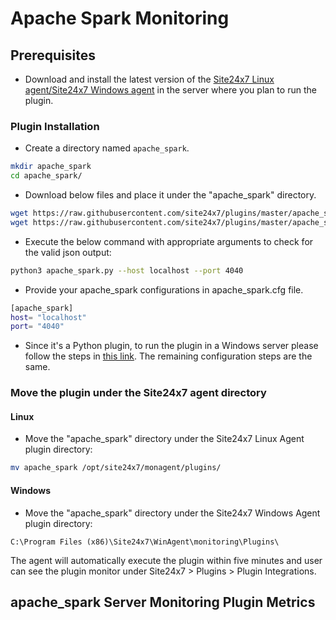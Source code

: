 # Apache Spark Monitoring
                                                                                              
## Prerequisites

- Download and install the latest version of the [Site24x7 Linux agent/Site24x7 Windows agent](https://www.site24x7.com/app/client#/admin/inventory/add-monitor) in the server where you plan to run the plugin.

### Plugin Installation  

- Create a directory named `apache_spark`.
  
```bash
mkdir apache_spark
cd apache_spark/
```
      
- Download below files and place it under the "apache_spark" directory.

```bash
wget https://raw.githubusercontent.com/site24x7/plugins/master/apache_spark/apache_spark.py && sed -i "1s|^.*|#! $(which python3)|" apache_spark.py
wget https://raw.githubusercontent.com/site24x7/plugins/master/apache_spark/apache_spark.cfg
```

- Execute the below command with appropriate arguments to check for the valid json output:

```bash
python3 apache_spark.py --host localhost --port 4040
```

- Provide your apache_spark configurations in apache_spark.cfg file.

```bash
[apache_spark]
host= "localhost"
port= "4040"
```

- Since it's a Python plugin, to run the plugin in a Windows server please follow the steps in [this link](https://support.site24x7.com/portal/en/kb/articles/run-python-plugin-scripts-in-windows-servers). The remaining configuration steps are the same.

### Move the plugin under the Site24x7 agent directory

#### Linux

- Move the "apache_spark" directory under the Site24x7 Linux Agent plugin directory: 

```bash
mv apache_spark /opt/site24x7/monagent/plugins/
```
		
#### Windows

- Move the "apache_spark" directory under the Site24x7 Windows Agent plugin directory:

```
C:\Program Files (x86)\Site24x7\WinAgent\monitoring\Plugins\
```
The agent will automatically execute the plugin within five minutes and user can see the plugin monitor under Site24x7 > Plugins > Plugin Integrations.

## apache_spark Server Monitoring Plugin Metrics




